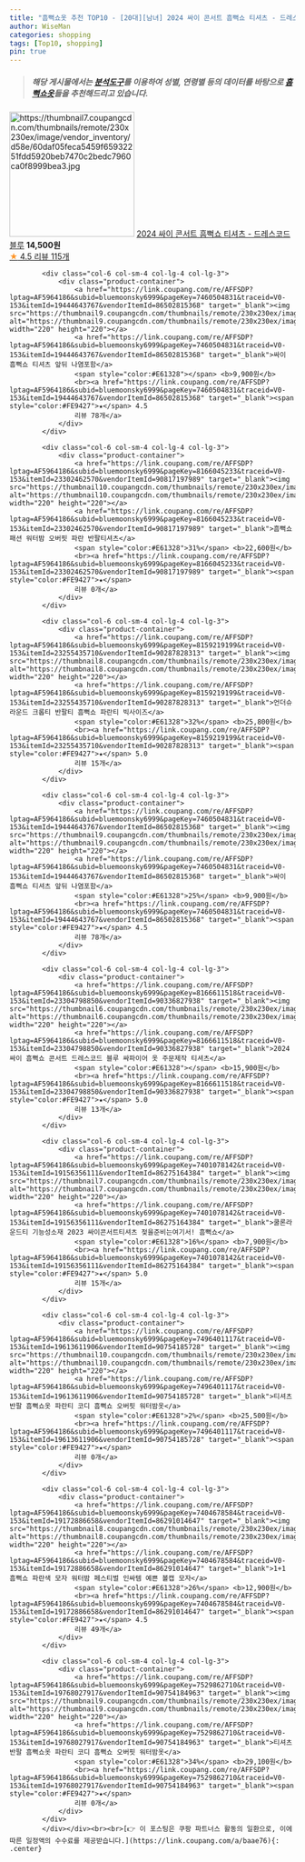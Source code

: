 ```yaml
---
title: "흠뻑쇼옷 추천 TOP10 - [20대][남녀] 2024 싸이 콘서트 흠뻑쇼 티셔츠 - 드레스코드 블루"
author: WiseMan
categories: shopping
tags: [Top10, shopping]
pin: true
---
```


> ##### 해당 게시물에서는 [**분석도구**](https://itemscout.io/)를 이용하여 **성별**, **연령별** 등의 데이터를 바탕으로 [**흠뻑쇼옷**](https://link.coupang.com/a/baae76)들을 추천해드리고 있습니다.
<div class="container"><div class="row">
            <div class="col-6 col-sm-4 col-lg-4 col-lg-3">
                <div class="product-container">
                    <a href="https://link.coupang.com/re/AFFSDP?lptag=AF5964186&subid=bluemoonsky6999&pageKey=8054812683&traceid=V0-153&itemId=22603252514&vendorItemId=89644880267" target="_blank"><img src="https://thumbnail7.coupangcdn.com/thumbnails/remote/230x230ex/image/vendor_inventory/d58e/60daf05feca5459f65932251fdd5920beb7470c2bedc7960ca0f8999bea3.jpg" alt="https://thumbnail7.coupangcdn.com/thumbnails/remote/230x230ex/image/vendor_inventory/d58e/60daf05feca5459f65932251fdd5920beb7470c2bedc7960ca0f8999bea3.jpg" width="220" height="220"></a>
                    <a href="https://link.coupang.com/re/AFFSDP?lptag=AF5964186&subid=bluemoonsky6999&pageKey=8054812683&traceid=V0-153&itemId=22603252514&vendorItemId=89644880267" target="_blank">2024 싸이 콘서트 흠뻑쇼 티셔츠 - 드레스코드 블루</a>
                    <span style="color:#E61328"></span> <b>14,500원</b>
                    <br><a href="https://link.coupang.com/re/AFFSDP?lptag=AF5964186&subid=bluemoonsky6999&pageKey=8054812683&traceid=V0-153&itemId=22603252514&vendorItemId=89644880267" target="_blank"><span style="color:#FE9427">★</span> 4.5
                    리뷰 115개</a>
                </div>
            </div>
            
            <div class="col-6 col-sm-4 col-lg-4 col-lg-3">
                <div class="product-container">
                    <a href="https://link.coupang.com/re/AFFSDP?lptag=AF5964186&subid=bluemoonsky6999&pageKey=7460504831&traceid=V0-153&itemId=19444643767&vendorItemId=86502815368" target="_blank"><img src="https://thumbnail9.coupangcdn.com/thumbnails/remote/230x230ex/image/vendor_inventory/f897/d0b0d1be6b042261c0bc9a77d761ba032677be8c235645896fff0e96b550.jpg" alt="https://thumbnail9.coupangcdn.com/thumbnails/remote/230x230ex/image/vendor_inventory/f897/d0b0d1be6b042261c0bc9a77d761ba032677be8c235645896fff0e96b550.jpg" width="220" height="220"></a>
                    <a href="https://link.coupang.com/re/AFFSDP?lptag=AF5964186&subid=bluemoonsky6999&pageKey=7460504831&traceid=V0-153&itemId=19444643767&vendorItemId=86502815368" target="_blank">싸이 흠뻑쇼 티셔츠 앞뒤 나염포함</a>
                    <span style="color:#E61328"></span> <b>9,900원</b>
                    <br><a href="https://link.coupang.com/re/AFFSDP?lptag=AF5964186&subid=bluemoonsky6999&pageKey=7460504831&traceid=V0-153&itemId=19444643767&vendorItemId=86502815368" target="_blank"><span style="color:#FE9427">★</span> 4.5
                    리뷰 78개</a>
                </div>
            </div>
            
            <div class="col-6 col-sm-4 col-lg-4 col-lg-3">
                <div class="product-container">
                    <a href="https://link.coupang.com/re/AFFSDP?lptag=AF5964186&subid=bluemoonsky6999&pageKey=8166045233&traceid=V0-153&itemId=23302462570&vendorItemId=90817197989" target="_blank"><img src="https://thumbnail10.coupangcdn.com/thumbnails/remote/230x230ex/image/vendor_inventory/a198/8c6c0b811cfe8ad94ff36069e028cbe05303573bac0b91de8952dcc3e245.jpg" alt="https://thumbnail10.coupangcdn.com/thumbnails/remote/230x230ex/image/vendor_inventory/a198/8c6c0b811cfe8ad94ff36069e028cbe05303573bac0b91de8952dcc3e245.jpg" width="220" height="220"></a>
                    <a href="https://link.coupang.com/re/AFFSDP?lptag=AF5964186&subid=bluemoonsky6999&pageKey=8166045233&traceid=V0-153&itemId=23302462570&vendorItemId=90817197989" target="_blank">흠뻑쇼 패션 워터밤 오버핏 파란 반팔티셔츠</a>
                    <span style="color:#E61328">31%</span> <b>22,600원</b>
                    <br><a href="https://link.coupang.com/re/AFFSDP?lptag=AF5964186&subid=bluemoonsky6999&pageKey=8166045233&traceid=V0-153&itemId=23302462570&vendorItemId=90817197989" target="_blank"><span style="color:#FE9427">★</span> 
                    리뷰 0개</a>
                </div>
            </div>
            
            <div class="col-6 col-sm-4 col-lg-4 col-lg-3">
                <div class="product-container">
                    <a href="https://link.coupang.com/re/AFFSDP?lptag=AF5964186&subid=bluemoonsky6999&pageKey=8159219199&traceid=V0-153&itemId=23255435710&vendorItemId=90287828313" target="_blank"><img src="https://thumbnail8.coupangcdn.com/thumbnails/remote/230x230ex/image/vendor_inventory/b113/cab9522f632afebd62cdf4bf92f2777eb65d229c0308f2af6d4f70554253.jpg" alt="https://thumbnail8.coupangcdn.com/thumbnails/remote/230x230ex/image/vendor_inventory/b113/cab9522f632afebd62cdf4bf92f2777eb65d229c0308f2af6d4f70554253.jpg" width="220" height="220"></a>
                    <a href="https://link.coupang.com/re/AFFSDP?lptag=AF5964186&subid=bluemoonsky6999&pageKey=8159219199&traceid=V0-153&itemId=23255435710&vendorItemId=90287828313" target="_blank">언더슈 라운드 크롭티 반팔티 흠뻑쇼 파란티 빅사이즈</a>
                    <span style="color:#E61328">32%</span> <b>25,800원</b>
                    <br><a href="https://link.coupang.com/re/AFFSDP?lptag=AF5964186&subid=bluemoonsky6999&pageKey=8159219199&traceid=V0-153&itemId=23255435710&vendorItemId=90287828313" target="_blank"><span style="color:#FE9427">★</span> 5.0
                    리뷰 15개</a>
                </div>
            </div>
            
            <div class="col-6 col-sm-4 col-lg-4 col-lg-3">
                <div class="product-container">
                    <a href="https://link.coupang.com/re/AFFSDP?lptag=AF5964186&subid=bluemoonsky6999&pageKey=7460504831&traceid=V0-153&itemId=19444643767&vendorItemId=86502815368" target="_blank"><img src="https://thumbnail9.coupangcdn.com/thumbnails/remote/230x230ex/image/vendor_inventory/f897/d0b0d1be6b042261c0bc9a77d761ba032677be8c235645896fff0e96b550.jpg" alt="https://thumbnail9.coupangcdn.com/thumbnails/remote/230x230ex/image/vendor_inventory/f897/d0b0d1be6b042261c0bc9a77d761ba032677be8c235645896fff0e96b550.jpg" width="220" height="220"></a>
                    <a href="https://link.coupang.com/re/AFFSDP?lptag=AF5964186&subid=bluemoonsky6999&pageKey=7460504831&traceid=V0-153&itemId=19444643767&vendorItemId=86502815368" target="_blank">싸이 흠뻑쇼 티셔츠 앞뒤 나염포함</a>
                    <span style="color:#E61328">25%</span> <b>9,900원</b>
                    <br><a href="https://link.coupang.com/re/AFFSDP?lptag=AF5964186&subid=bluemoonsky6999&pageKey=7460504831&traceid=V0-153&itemId=19444643767&vendorItemId=86502815368" target="_blank"><span style="color:#FE9427">★</span> 4.5
                    리뷰 78개</a>
                </div>
            </div>
            
            <div class="col-6 col-sm-4 col-lg-4 col-lg-3">
                <div class="product-container">
                    <a href="https://link.coupang.com/re/AFFSDP?lptag=AF5964186&subid=bluemoonsky6999&pageKey=8166611518&traceid=V0-153&itemId=23304798850&vendorItemId=90336827938" target="_blank"><img src="https://thumbnail6.coupangcdn.com/thumbnails/remote/230x230ex/image/vendor_inventory/bcb4/ca65042b679120b0ad74554da850a7a4e32edc945c876e41e6afca3ae55c.png" alt="https://thumbnail6.coupangcdn.com/thumbnails/remote/230x230ex/image/vendor_inventory/bcb4/ca65042b679120b0ad74554da850a7a4e32edc945c876e41e6afca3ae55c.png" width="220" height="220"></a>
                    <a href="https://link.coupang.com/re/AFFSDP?lptag=AF5964186&subid=bluemoonsky6999&pageKey=8166611518&traceid=V0-153&itemId=23304798850&vendorItemId=90336827938" target="_blank">2024 싸이 흠뻑쇼 콘서트 드레스코드 블루 싸파이어 옷 주문제작 티셔츠</a>
                    <span style="color:#E61328"></span> <b>15,900원</b>
                    <br><a href="https://link.coupang.com/re/AFFSDP?lptag=AF5964186&subid=bluemoonsky6999&pageKey=8166611518&traceid=V0-153&itemId=23304798850&vendorItemId=90336827938" target="_blank"><span style="color:#FE9427">★</span> 5.0
                    리뷰 13개</a>
                </div>
            </div>
            
            <div class="col-6 col-sm-4 col-lg-4 col-lg-3">
                <div class="product-container">
                    <a href="https://link.coupang.com/re/AFFSDP?lptag=AF5964186&subid=bluemoonsky6999&pageKey=7401078142&traceid=V0-153&itemId=19156356111&vendorItemId=86275164384" target="_blank"><img src="https://thumbnail7.coupangcdn.com/thumbnails/remote/230x230ex/image/vendor_inventory/8bab/b0d2d394770ad9b192507700e2595889fb272f4a354b9e5979766f0da3c9.jpg" alt="https://thumbnail7.coupangcdn.com/thumbnails/remote/230x230ex/image/vendor_inventory/8bab/b0d2d394770ad9b192507700e2595889fb272f4a354b9e5979766f0da3c9.jpg" width="220" height="220"></a>
                    <a href="https://link.coupang.com/re/AFFSDP?lptag=AF5964186&subid=bluemoonsky6999&pageKey=7401078142&traceid=V0-153&itemId=19156356111&vendorItemId=86275164384" target="_blank">쿨론라운드티 기능성소재 2023 싸이콘서트티셔츠 젖을준비는여기서! 흠뻑쇼</a>
                    <span style="color:#E61328">16%</span> <b>7,900원</b>
                    <br><a href="https://link.coupang.com/re/AFFSDP?lptag=AF5964186&subid=bluemoonsky6999&pageKey=7401078142&traceid=V0-153&itemId=19156356111&vendorItemId=86275164384" target="_blank"><span style="color:#FE9427">★</span> 5.0
                    리뷰 15개</a>
                </div>
            </div>
            
            <div class="col-6 col-sm-4 col-lg-4 col-lg-3">
                <div class="product-container">
                    <a href="https://link.coupang.com/re/AFFSDP?lptag=AF5964186&subid=bluemoonsky6999&pageKey=7496401117&traceid=V0-153&itemId=19613611906&vendorItemId=90754185728" target="_blank"><img src="https://thumbnail10.coupangcdn.com/thumbnails/remote/230x230ex/image/vendor_inventory/1663/b87c5d83056f3b03c38ca677fd74f267589990e8fb795f77186ff1c5e23e.jpg" alt="https://thumbnail10.coupangcdn.com/thumbnails/remote/230x230ex/image/vendor_inventory/1663/b87c5d83056f3b03c38ca677fd74f267589990e8fb795f77186ff1c5e23e.jpg" width="220" height="220"></a>
                    <a href="https://link.coupang.com/re/AFFSDP?lptag=AF5964186&subid=bluemoonsky6999&pageKey=7496401117&traceid=V0-153&itemId=19613611906&vendorItemId=90754185728" target="_blank">티셔츠 반팔 흠뻑쇼옷 파란티 코디 흠뻑쇼 오버핏 워터밤옷</a>
                    <span style="color:#E61328">2%</span> <b>25,500원</b>
                    <br><a href="https://link.coupang.com/re/AFFSDP?lptag=AF5964186&subid=bluemoonsky6999&pageKey=7496401117&traceid=V0-153&itemId=19613611906&vendorItemId=90754185728" target="_blank"><span style="color:#FE9427">★</span> 
                    리뷰 0개</a>
                </div>
            </div>
            
            <div class="col-6 col-sm-4 col-lg-4 col-lg-3">
                <div class="product-container">
                    <a href="https://link.coupang.com/re/AFFSDP?lptag=AF5964186&subid=bluemoonsky6999&pageKey=7404678584&traceid=V0-153&itemId=19172886658&vendorItemId=86291014647" target="_blank"><img src="https://thumbnail8.coupangcdn.com/thumbnails/remote/230x230ex/image/vendor_inventory/9f95/4b7069a8f279cbafcf217fea73dbe3ec24a304f6bd62c1f7a0ffb400ccdd.png" alt="https://thumbnail8.coupangcdn.com/thumbnails/remote/230x230ex/image/vendor_inventory/9f95/4b7069a8f279cbafcf217fea73dbe3ec24a304f6bd62c1f7a0ffb400ccdd.png" width="220" height="220"></a>
                    <a href="https://link.coupang.com/re/AFFSDP?lptag=AF5964186&subid=bluemoonsky6999&pageKey=7404678584&traceid=V0-153&itemId=19172886658&vendorItemId=86291014647" target="_blank">1+1 흠뻑쇼 파란색 모자 워터밤 페스티벌 인싸템 예쁜 볼캡 모자</a>
                    <span style="color:#E61328">26%</span> <b>12,900원</b>
                    <br><a href="https://link.coupang.com/re/AFFSDP?lptag=AF5964186&subid=bluemoonsky6999&pageKey=7404678584&traceid=V0-153&itemId=19172886658&vendorItemId=86291014647" target="_blank"><span style="color:#FE9427">★</span> 4.5
                    리뷰 49개</a>
                </div>
            </div>
            
            <div class="col-6 col-sm-4 col-lg-4 col-lg-3">
                <div class="product-container">
                    <a href="https://link.coupang.com/re/AFFSDP?lptag=AF5964186&subid=bluemoonsky6999&pageKey=7529862710&traceid=V0-153&itemId=19768027917&vendorItemId=90754184963" target="_blank"><img src="https://thumbnail9.coupangcdn.com/thumbnails/remote/230x230ex/image/vendor_inventory/a03d/ae3665c89ac499c3b9a769a7d80754529fa80cfd4dca46b3d7bb56d7a07e.jpg" alt="https://thumbnail9.coupangcdn.com/thumbnails/remote/230x230ex/image/vendor_inventory/a03d/ae3665c89ac499c3b9a769a7d80754529fa80cfd4dca46b3d7bb56d7a07e.jpg" width="220" height="220"></a>
                    <a href="https://link.coupang.com/re/AFFSDP?lptag=AF5964186&subid=bluemoonsky6999&pageKey=7529862710&traceid=V0-153&itemId=19768027917&vendorItemId=90754184963" target="_blank">티셔츠 반팔 흠뻑쇼옷 파란티 코디 흠뻑쇼 오버핏 워터밤옷</a>
                    <span style="color:#E61328">34%</span> <b>29,100원</b>
                    <br><a href="https://link.coupang.com/re/AFFSDP?lptag=AF5964186&subid=bluemoonsky6999&pageKey=7529862710&traceid=V0-153&itemId=19768027917&vendorItemId=90754184963" target="_blank"><span style="color:#FE9427">★</span> 
                    리뷰 0개</a>
                </div>
            </div>
            </div></div><br><br>[👉 이 포스팅은 쿠팡 파트너스 활동의 일환으로, 이에 따른 일정액의 수수료를 제공받습니다.](https://link.coupang.com/a/baae76){: .center}